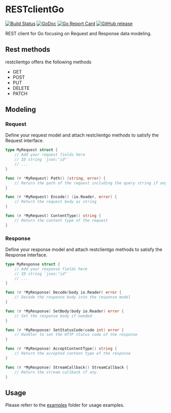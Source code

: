 # RESTclientGo

[![Build Status](https://github.com/henomis/restclientgo/actions/workflows/test.yml/badge.svg?branch=main)](https://github.com/henomis/restclientgo/actions/workflows/test.yml?query=branch%3Amain) [![GoDoc](https://godoc.org/github.com/henomis/restclientgo?status.svg)](https://godoc.org/github.com/henomis/restclientgo) [![Go Report Card](https://goreportcard.com/badge/github.com/henomis/restclientgo)](https://goreportcard.com/report/github.com/henomis/restclientgo) [![GitHub release](https://img.shields.io/github/release/henomis/restclientgo.svg)](https://github.com/henomis/restclientgo/releases)


REST client for Go focusing on Request and Response data modeling.

## Rest methods
restclientgo offers the following methods

* GET
* POST
* PUT
* DELETE
* PATCH

## Modeling

### Request
Define your request model and attach restclientgo methods to satisfy the Request interface.

```go
type MyRequest struct {
    // Add your request fields here
    // ID string `json:"id"`
    // ...
}

func (r *MyRequest) Path() (string, error) {
    // Return the path of the request including the query string if any.
}

func (r *MyRequest) Encode() (io.Reader, error) {
    // Return the request body as string
}

func (r *MyRequest) ContentType() string {
    // Return the content type of the request
}
```

### Response
Define your response model and attach restclientgo methods to satisfy the Response interface.

```go
type MyResponse struct {
    // Add your response fields here
    // ID string `json:"id"`
    // ...
}

func (r *MyResponse) Decode(body io.Reader) error {
    // Decode the response body into the response model
}

func (r *MyResponse) SetBody(body io.Reader) error {
    // Set the response body if needed
}

func (r *MyResponse) SetStatusCode(code int) error {
    // Handler to set the HTTP status code of the response
}

func (r *MyResponse) AcceptContentType() string {
    // Return the accepted content type of the response
}

func (r *MyResponse) StreamCallback() StreamCallback {
    // Return the stream callback if any.
}
```

## Usage
Please referr to the [examples](examples/cmd/) folder for usage examples.